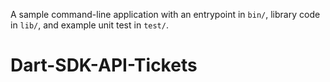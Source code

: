 A sample command-line application with an entrypoint in `bin/`, library code
in `lib/`, and example unit test in `test/`.
# Dart-SDK-API-Tickets
